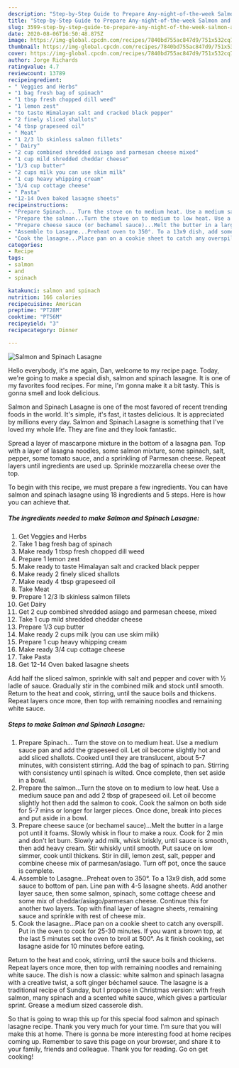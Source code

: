 ```yaml
---
description: "Step-by-Step Guide to Prepare Any-night-of-the-week Salmon and Spinach Lasagne"
title: "Step-by-Step Guide to Prepare Any-night-of-the-week Salmon and Spinach Lasagne"
slug: 3599-step-by-step-guide-to-prepare-any-night-of-the-week-salmon-and-spinach-lasagne
date: 2020-08-06T16:50:48.875Z
image: https://img-global.cpcdn.com/recipes/7840bd755ac847d9/751x532cq70/salmon-and-spinach-lasagne-recipe-main-photo.jpg
thumbnail: https://img-global.cpcdn.com/recipes/7840bd755ac847d9/751x532cq70/salmon-and-spinach-lasagne-recipe-main-photo.jpg
cover: https://img-global.cpcdn.com/recipes/7840bd755ac847d9/751x532cq70/salmon-and-spinach-lasagne-recipe-main-photo.jpg
author: Jorge Richards
ratingvalue: 4.7
reviewcount: 13789
recipeingredient:
- " Veggies and Herbs"
- "1 bag fresh bag of spinach"
- "1 tbsp fresh chopped dill weed"
- "1 lemon zest"
- "to taste Himalayan salt and cracked black pepper"
- "2 finely sliced shallots"
- "4 tbsp grapeseed oil"
- " Meat"
- "1 2/3 lb skinless salmon fillets"
- " Dairy"
- "2 cup combined shredded asiago and parmesan cheese mixed"
- "1 cup mild shredded cheddar cheese"
- "1/3 cup butter"
- "2 cups milk you can use skim milk"
- "1 cup heavy whipping cream"
- "3/4 cup cottage cheese"
- " Pasta"
- "12-14 Oven baked lasagne sheets"
recipeinstructions:
- "Prepare Spinach... Turn the stove on to medium heat. Use a medium sauce pan and add the grapeseed oil. Let oil become slightly hot and add sliced shallots. Cooked until they are translucent, about 5-7 minutes, with consistent stirring. Add the bag of spinach to pan. Stirring with consistency until spinach is wilted. Once complete, then set aside in a bowl."
- "Prepare the salmon...Turn the stove on to medium to low heat. Use a medium sauce pan and add 2 tbsp of grapeseed oil. Let oil become slightly hot then add the salmon to cook. Cook the salmon on both side for 5-7 mins or longer for larger pieces. Once done, break into pieces and put aside in a bowl."
- "Prepare cheese sauce (or bechamel sauce)...Melt the butter in a large pot until it foams. Slowly whisk in flour to make a roux. Cook for 2 min and don&#39;t let burn. Slowly add milk, whisk briskly, until sauce is smooth, then add heavy cream. Stir whiskly until smooth. Put sauce on low simmer, cook until thickens. Stir in dill, lemon zest, salt, pepper and combine cheese mix of parmesan/asiago. Turn off pot, once the sauce is complete."
- "Assemble to Lasagne...Preheat oven to 350°. To a 13x9 dish, add some sauce to bottom of pan. Line pan with 4-5 lasagne sheets. Add another layer sauce, then some salmon, spinach, some cottage cheese and some mix of cheddar/asiago/parmesan cheese. Continue this for another two layers. Top with final layer of lasagne sheets, remaining sauce and sprinkle with rest of cheese mix."
- "Cook the lasagne...Place pan on a cookie sheet to catch any overspill. Put in the oven to cook for 25-30 minutes. If you want a brown top, at the last 5 minutes set the oven to broil at 500°. As it finish cooking, set lasagne aside for 10 minutes before eating."
categories:
- Recipe
tags:
- salmon
- and
- spinach

katakunci: salmon and spinach 
nutrition: 166 calories
recipecuisine: American
preptime: "PT28M"
cooktime: "PT56M"
recipeyield: "3"
recipecategory: Dinner

---
```



![Salmon and Spinach Lasagne](https://img-global.cpcdn.com/recipes/7840bd755ac847d9/751x532cq70/salmon-and-spinach-lasagne-recipe-main-photo.jpg)

Hello everybody, it's me again, Dan, welcome to my recipe page. Today, we're going to make a special dish, salmon and spinach lasagne. It is one of my favorites food recipes. For mine, I'm gonna make it a bit tasty. This is gonna smell and look delicious.

Salmon and Spinach Lasagne is one of the most favored of recent trending foods in the world. It's simple, it's fast, it tastes delicious. It is appreciated by millions every day. Salmon and Spinach Lasagne is something that I've loved my whole life. They are fine and they look fantastic.

Spread a layer of mascarpone mixture in the bottom of a lasagna pan. Top with a layer of lasagna noodles, some salmon mixture, some spinach, salt, pepper, some tomato sauce, and a sprinkling of Parmesan cheese. Repeat layers until ingredients are used up. Sprinkle mozzarella cheese over the top.


To begin with this recipe, we must prepare a few ingredients. You can have salmon and spinach lasagne using 18 ingredients and 5 steps. Here is how you can achieve that.

<!--inarticleads1-->

##### The ingredients needed to make Salmon and Spinach Lasagne:

1. Get  Veggies and Herbs
1. Take 1 bag fresh bag of spinach
1. Make ready 1 tbsp fresh chopped dill weed
1. Prepare 1 lemon zest
1. Make ready to taste Himalayan salt and cracked black pepper
1. Make ready 2 finely sliced shallots
1. Make ready 4 tbsp grapeseed oil
1. Take  Meat
1. Prepare 1 2/3 lb skinless salmon fillets
1. Get  Dairy
1. Get 2 cup combined shredded asiago and parmesan cheese, mixed
1. Take 1 cup mild shredded cheddar cheese
1. Prepare 1/3 cup butter
1. Make ready 2 cups milk (you can use skim milk)
1. Prepare 1 cup heavy whipping cream
1. Make ready 3/4 cup cottage cheese
1. Take  Pasta
1. Get 12-14 Oven baked lasagne sheets


Add half the sliced salmon, sprinkle with salt and pepper and cover with ½ ladle of sauce. Gradually stir in the combined milk and stock until smooth. Return to the heat and cook, stirring, until the sauce boils and thickens. Repeat layers once more, then top with remaining noodles and remaining white sauce. 

<!--inarticleads2-->

##### Steps to make Salmon and Spinach Lasagne:

1. Prepare Spinach... Turn the stove on to medium heat. Use a medium sauce pan and add the grapeseed oil. Let oil become slightly hot and add sliced shallots. Cooked until they are translucent, about 5-7 minutes, with consistent stirring. Add the bag of spinach to pan. Stirring with consistency until spinach is wilted. Once complete, then set aside in a bowl.
1. Prepare the salmon...Turn the stove on to medium to low heat. Use a medium sauce pan and add 2 tbsp of grapeseed oil. Let oil become slightly hot then add the salmon to cook. Cook the salmon on both side for 5-7 mins or longer for larger pieces. Once done, break into pieces and put aside in a bowl.
1. Prepare cheese sauce (or bechamel sauce)...Melt the butter in a large pot until it foams. Slowly whisk in flour to make a roux. Cook for 2 min and don&#39;t let burn. Slowly add milk, whisk briskly, until sauce is smooth, then add heavy cream. Stir whiskly until smooth. Put sauce on low simmer, cook until thickens. Stir in dill, lemon zest, salt, pepper and combine cheese mix of parmesan/asiago. Turn off pot, once the sauce is complete.
1. Assemble to Lasagne...Preheat oven to 350°. To a 13x9 dish, add some sauce to bottom of pan. Line pan with 4-5 lasagne sheets. Add another layer sauce, then some salmon, spinach, some cottage cheese and some mix of cheddar/asiago/parmesan cheese. Continue this for another two layers. Top with final layer of lasagne sheets, remaining sauce and sprinkle with rest of cheese mix.
1. Cook the lasagne...Place pan on a cookie sheet to catch any overspill. Put in the oven to cook for 25-30 minutes. If you want a brown top, at the last 5 minutes set the oven to broil at 500°. As it finish cooking, set lasagne aside for 10 minutes before eating.


Return to the heat and cook, stirring, until the sauce boils and thickens. Repeat layers once more, then top with remaining noodles and remaining white sauce. The dish is now a classic: white salmon and spinach lasagna with a creative twist, a soft ginger béchamel sauce. The lasagne is a traditional recipe of Sunday, but I propose in Christmas version: with fresh salmon, many spinach and a scented white sauce, which gives a particular sprint. Grease a medium sized casserole dish. 

So that is going to wrap this up for this special food salmon and spinach lasagne recipe. Thank you very much for your time. I'm sure that you will make this at home. There is gonna be more interesting food at home recipes coming up. Remember to save this page on your browser, and share it to your family, friends and colleague. Thank you for reading. Go on get cooking!
